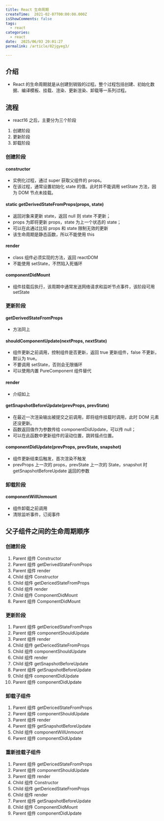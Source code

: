 ```yaml
---
title: React 生命周期
createTime:  2021-02-07T00:00:00.000Z
isShowComments: false
tags:
  - react
categories:
  - react
date:  2025/06/03 20:01:27
permalink: /article/82jgyeg3/

---
```


## 介绍

-   React 的生命周期就是从创建到销毁的过程。整个过程包括创建、初始化数据、编译模板、挂载、渲染、更新渲染、卸载等一系列过程。

## 流程

-   react16 之后，主要分为三个阶段

1. 创建阶段
2. 更新阶段
3. 卸载阶段

### 创建阶段

#### constructor

-   实例化过程，通过 super 获取父组件的 props。
-   在该过程，通常设置初始化 state 的值。此时并不能调用 setState 方法，因为 DOM 节点未挂载。

#### static getDerivedStateFromProps(props, state)

-   返回对象来更新 state，返回 null 则 state 不更新；
-   props 为即将更新 props，state 为上一个状态的 state；
-   可以在此通过比较 props 和 state 限制无效的更新
-   该生命周期是静态函数，所以不能使用 this

#### render

-   class 组件必须实现的方法，返回 reactDOM
-   不能使用 setState，不然陷入死循环

#### componentDidMount

-   组件挂载后执行，该周期中通常发送网络请求和监听节点事件，该阶段可用 setState

### 更新阶段

#### getDerivedStateFromProps

-   方法同上

#### shouldComponentUpdate(nextProps, nextState)

-   组件更新之前调用，控制组件是否更新，返回 true 更新组件，false 不更新，默认为 true。
-   不要调用 setState，否则会无限循环
-   可以使用内置 PureComponent 组件替代

#### render

-   介绍如上

#### getSnapshotBeforeUpdate(prevProps, prevState)

-   在最近一次渲染输出被提交之前调用，即将组件挂载时调用，此时 DOM 元素还没更新。
-   函数返回值作为参数传给 componentDidUpdate，可以传 null；
-   可以在此函数中更新组件的滚动位置，跳转描点位置。

#### componentDidUpdate(prevProps, prevState, snapshot)

-   组件更新结束后触发，首次渲染不触发
-   prevProps 上一次的 props，prevState 上一次的 State，snapshot 时 getSnapshotBeforeUpdate 返回的参数

### 卸载阶段

#### componentWillUnmount

-   组件卸载之前调用
-   清除监听事件，订阅事件

## 父子组件之间的生命周期顺序

### 创建阶段

1. Parent 组件 Constructor
2. Parent 组件 getDerivedStateFromProps
3. Parent 组件 render
4. Child 组件 Constructor
5. Child 组件 getDericedStateFromProps
6. Child 组件 render
7. Child 组件 ComponentDidMount
8. Parent 组件 ComponentDidMount

### 更新阶段

1. Parent 组件 getDericedStateFromProps
2. Parent 组件 componentShouldUpdate
3. Parent 组件 render
4. Child 组件 getDericedStateFromProps
5. Child 组件 componentShouldUpdate
6. Child 组件 render
7. Child 组件 getSnapshotBeforeUpdate
8. Parent 组件 getSnapshotBeforeUpdate
9. Child 组件 componentDidUpdate
10. Parent 组件 componentDidUpdate

### 卸载子组件

1. Parent 组件 getDericedStateFromProps
2. Parent 组件 componentShouldUpdate
3. Parent 组件 render
4. Parent 组件 getSnapshotBeforeUpdate
5. Child 组件 componentWillUnmount
6. Parent 组件 componentDidUpdate

### 重新挂载子组件

1. Parent 组件 getDericedStateFromProps
2. Parent 组件 componentShouldUpdate
3. Parent 组件 render
4. Child 组件 Constructor
5. Child 组件 getDericedStateFromProps
6. Child 组件 render
7. Parent 组件 getSnapshotBeforeUpdate
8. Child 组件 ComponentDidMount
9. Parent 组件 componentDidUpdate
